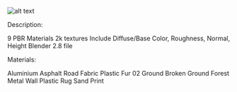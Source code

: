 ![alt text](https://static-2.gumroad.com/res/gumroad/311654529736/asset_previews/08a768df535727dc4c2d200f2fd16a33/retina/07.png?raw=true "Title")

Description:

9 PBR Materials
2k textures
Include Diffuse/Base Color, Roughness, Normal, Height
Blender 2.8 file


Materials:

Aluminium
Asphalt Road
Fabric Plastic
Fur 02
Ground Broken
Ground Forest
Metal Wall
Plastic Rug
Sand Print

